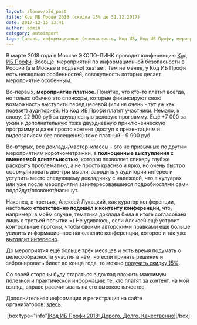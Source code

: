 ```yaml
---
layout: zlonov/old_post
title: Код ИБ Профи 2018 (скидка 15% до 31.12.2017)
date: 2017-12-15 13:41
author: admin
category: autoimport
tags: [анонс, информационная безопасность, Код ИБ, Код ИБ Профи, мероприятие, промо, скидка]
---
```

В марте 2018 года в Москве ЭКСПО-ЛИНК проводит конференцию <a href="https://goo.gl/Vzuo98">Код ИБ Профи</a>. Вообще, мероприятий по информационной безопасности в России (а в Москве и подавно) хватает. Тем не менее, у Код ИБ Профи есть несколько особенностей, совокупность которых делает мероприятие особенным.

Во-первых, <strong>мероприятие</strong> <strong>платное</strong>. Понятно, что кто-то платит всегда, но только обычно это спонсоры, которые финансируют свою возможность выступить перед целевой (или не очень - тут уж как повезёт) аудиторией. На Код ИБ Профи платят участники. Немало, к слову: 22 900 руб за двухдневную деловую программу. Ещё +7 000 за ужин и дополнительную тоже двухдневную приключенческую программу и даже просто контент (доступ к презентациям и видеозаписям без посещения) тоже платный - 9 900 руб.

Во-вторых, все доклады/мастер-классы - это не привычные по другим мероприятиям короткометражки, а <strong>полноценные выступления с вменяемой длительностью</strong>, которая позволяет спикеру глубже раскрыть проблематику, а не просто красиво и ярко, но очень быстро сформулировать две-три мысли, зародить у аудитории интерес и уступить место следующему докладчику с надеждой, что в кулуарах или уже после мероприятия заинтересовавшиеся подробностями сами подойдут/позвонят/напишут.

Наконец, в-третьих, Алексей Лукацкий, как куратор конференции, настолько <strong>ответственно подошёл к контенту конференции</strong>, что, например, в моём случае, тематика доклада была в итоге согласована лишь с третьей попытки =) Не удивлюсь, если Алексей ещё устроит контрольные прогоны, чтобы своими авторскими правками ещё больше усилить информационное наполнение конференции, которое и так уже <a href="https://goo.gl/Vzuo98">выглядит интересно</a>.

До мероприятия ещё больше трёх месяцев и есть время подумать о целесообразности участия в нём, но если принять решение и забронировать билет до конца года, то можно <a href="https://goo.gl/Vzuo98">получить скидку 15%</a>.

Со своей стороны буду стараться в доклад вложить максимум полезной и практической информации: те, кто платят за контент, на мой взгляд, вправе рассчитывать на его высокое качество.

Дополнительная информация и регистрация на сайте организаторов: <a href="https://goo.gl/Vzuo98">здесь</a>.
<p style="text-align: center;">[box type="info"]<a href="https://goo.gl/Vzuo98">Код ИБ Профи 2018: Дорого, Долго, Качественно!</a>[/box]
